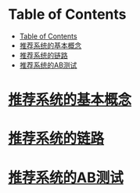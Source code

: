 # Table of Contents

- [Table of Contents](#table-of-contents)
- [推荐系统的基本概念](#推荐系统的基本概念)
- [推荐系统的链路](#推荐系统的链路)
- [推荐系统的AB测试](#推荐系统的ab测试)

# [推荐系统的基本概念](https://github.com/Linsen-gao-457/RecommenderSystem/blob/main/Slides/01_Basics_01.pdf)

# [推荐系统的链路](https://github.com/Linsen-gao-457/RecommenderSystem/blob/main/Slides/01_Basics_02.pdf)

# [推荐系统的AB测试](https://github.com/Linsen-gao-457/RecommenderSystem/blob/main/Slides/01_Basics_03.pdf)
